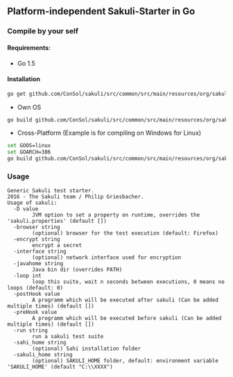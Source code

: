 ## Platform-independent Sakuli-Starter in Go
### Compile by your self
#### Requirements:
- Go 1.5

#### Installation
```bash
go get github.com/ConSol/sakuli/src/common/src/main/resources/org/sakuli/common/starter/sakuli
```

- Own OS
```bash
go build github.com/ConSol/sakuli/src/common/src/main/resources/org/sakuli/common/starter/sakuli
```

- Cross-Platform (Example is for compiling on Windows for Linux)
```bash
set GOOS=linux
set GOARCH=386
go build github.com/ConSol/sakuli/src/common/src/main/resources/org/sakuli/common/starter/sakuli
```

### Usage

```
Generic Sakuli test starter.
2016 - The Sakuli team / Philip Griesbacher.
Usage of sakuli:
  -D value
        JVM option to set a property on runtime, overrides the 'sakuli.properties' (default [])
  -browser string
        (optional) browser for the test execution (default: Firefox)
  -encrypt string
        encrypt a secret
  -interface string
        (optional) network interface used for encryption
  -javahome string
        Java bin dir (overrides PATH)
  -loop int
        loop this suite, wait n seconds between executions, 0 means no loops (default: 0)
  -postHook value
        A programm which will be executed after sakuli (Can be added multiple times) (default [])
  -preHook value
        A programm which will be executed before sakuli (Can be added multiple times) (default [])
  -run string
        run a sakuli test suite
  -sahi_home string
        (optional) Sahi installation folder
  -sakuli_home string
        (optional) SAKULI_HOME folder, default: environment variable 'SAKULI_HOME' (default "C:\\XXXX")
```
